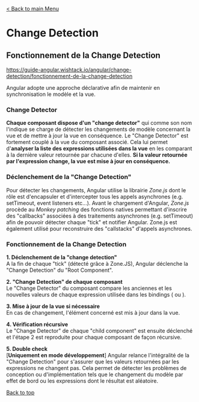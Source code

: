 [< Back to main Menu](https://github.com/gsoulie/angular-resources/blob/master/ng-sheet.md)    

# Change Detection

## Fonctionnement de la Change Detection

https://guide-angular.wishtack.io/angular/change-detection/fonctionnement-de-la-change-detection

Angular adopte une approche déclarative afin de maintenir en synchronisation le modèle et la vue.

### Change Detector

**Chaque composant dispose d'un "change detector"** qui comme son nom l'indique se charge de détecter les changements de modèle concernant la vue et de mettre à jour la vue en conséquence.
Le "Change Detector" est fortement couplé à la vue du composant associé. Cela lui permet d'**analyser la liste des expressions utilisées dans la vue** en les comparant à la dernière valeur retournée par chacune d'elles.
**Si la valeur retournée par l'expression change, la vue est mise à jour en conséquence.**

### Déclenchement de la "Change Detection"

Pour détecter les changements, Angular utilise la librairie *Zone.js* dont le rôle est d'encapsuler et d'intercepter tous les appels asynchrones (e.g. setTimeout, event listeners etc...).
Avant le chargement d'Angular, *Zone.js* procède au *Monkey patching* des fonctions natives permettant d'inscrire des "callbacks" associées à des traitements asynchrones (e.g. setTimeout) afin de pouvoir détecter chaque "tick" et notifier Angular.
Zone.js est également utilisé pour reconstruire des "callstacks" d'appels asynchrones.

### Fonctionnement de la Change Detection

**1. Déclenchement de la "change detection"**     
A la fin de chaque "tick" (détecté grâce à Zone.JS), Angular déclenche la "Change Detection" du "Root Component".

**2. "Change Detection" de chaque composant**      
Le "Change Detector" du composant compare les anciennes et les nouvelles valeurs de chaque expression utilisée dans les bindings ( ou ).

**3. Mise à jour de la vue si nécessaire**     
En cas de changement, l'élément concerné est mis à jour dans la vue.

**4. Vérification récursive**      
Le "Change Detector" de chaque "child component" est ensuite déclenché et l'étape 2 est reproduite pour chaque composant de façon récursive.

**5. Double check**     
[**Uniquement en mode développement**] Angular relance l'intégralité de la "Change Detection" pour s'assurer que les valeurs retournées par les expressions ne changent pas.
Cela permet de détecter les problèmes de conception ou d'implémentation tels que le changement du modèle par effet de bord ou les expressions dont le résultat est aléatoire.

[Back to top](#change-detection) 
